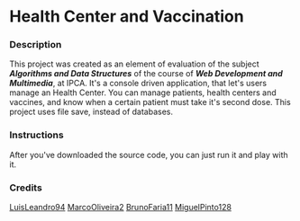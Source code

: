 # Health Center and Vaccination 

### Description
This project was created as an element of evaluation of the subject ***Algorithms and Data Structures*** of the course of ***Web Development and Multimedia***, at IPCA.
It's a console driven application, that let's users manage an Health Center. You can manage patients, health centers and vaccines, and know when a certain patient must take it's second dose.
This project uses file save, instead of databases.

### Instructions
After you've downloaded the source code, you can just run it and play with it.

### Credits
[LuisLeandro94](https://github.com/LuisLeandro94) 
[MarcoOliveira2](https://github.com/MarcoOliveira2)
[BrunoFaria11](https://github.com/BrunoFaria11)
[MiguelPinto128](https://github.com/miguelpinto128)
